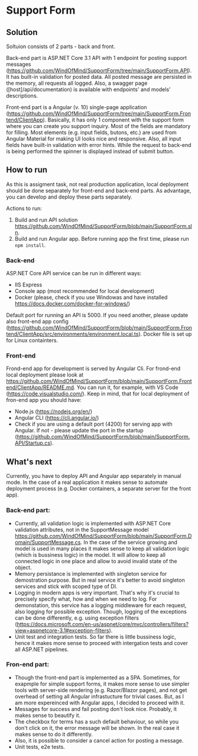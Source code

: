 # Support Form

## Solution

Soltuion consists of 2 parts - back and front. 

Back-end part is ASP.NET Core 3.1 API with 1 endpoint for posting support messages (https://github.com/WindOfMind/SupportForm/tree/main/SupportForm.API). 
It has built-in validation for posted data.
All posted message are persisted in the memory, all requests all logged.
Also, a swagger page ([host]/api/documentation) is available with endpoints' and models' descriptions.

Front-end part is a Angular (v. 10) single-page application (https://github.com/WindOfMind/SupportForm/tree/main/SupportForm.Frontend/ClientApp). 
Basically, it has only 1 component with the support form where you can create you support inquiry.
Most of the fields are mandatory for filling. 
Most elements (e.g. input fields, butons, etc.) are used from Angular Material for making UI looks nice and responsive.
Also, all input fields have built-in validation with error hints.
While the request to back-end is being performed the spinner is displayed instead of submit button.

## How to run

As this is assigment task, not real production application, local deployment should be done separately for front-end and back-end parts.
As advantage, you can develop and deploy these parts separately.

Actions to run:
1. Build and run API solution https://github.com/WindOfMind/SupportForm/blob/main/SupportForm.sln.
2. Build and run Angular app. Before running app the first time, please run `npm install`.

### Back-end
ASP.NET Core API service can be run in different ways:
- IIS Express
- Console app (most recommended for local development)
- Docker (please, check if you use Windowas and have installed https://docs.docker.com/docker-for-windows/)

Default port for running an API is 5000. 
If you need another, please update also front-end app config (https://github.com/WindOfMind/SupportForm/blob/main/SupportForm.Frontend/ClientApp/src/environments/environment.local.ts).
Docker file is set up for Linux containters.

### Front-end
Frond-end app for development is served by Angular Cli.
For frond-end local deployment please look at https://github.com/WindOfMind/SupportForm/blob/main/SupportForm.Frontend/ClientApp/README.md.
You can run it, for example, with VS Code (https://code.visualstudio.com/).
Keep in mind, that for local deployment of fron-end app you should have:
- Node.js (https://nodejs.org/en/)
- Angular CLI (https://cli.angular.io/)
- Check if you are using a default port (4200) for serving app with Angular. If not - please update the port in the startup (https://github.com/WindOfMind/SupportForm/blob/main/SupportForm.API/Startup.cs).

## What's next

Currently, you have to deploy API and Angular app separately in manual mode. 
In the case of a real application it makes sense to automate deployment process (e.g. Docker containers, a separate server for the front app).

### Back-end part:

- Currently, all validation logic is implemented with ASP.NET Core validation attributes, not in the SupportMessage model https://github.com/WindOfMind/SupportForm/blob/main/SupportForm.Domain/SupportMessage.cs. 
In the case of the service growing and model is used in many places it makes sense to keep all validation logic (which is bussiness logic) in the model. It will allow to keep all connected logic in one place and allow to avoid invalid state of the object.
- Memory persistance is implemented with singleton service for demostration purpose. But in real service it's better to avoid singleton services and stick with scoped type of DI.
- Logging in modern apps is very important. That's why it's crucial to precisely specify what, how and when we need to log. For demonstation, this service has a logging middleware for each request, also logging for possible exception. 
Though, logging of the exceptions can be done differently, e.g. using exception filters (https://docs.microsoft.com/en-us/aspnet/core/mvc/controllers/filters?view=aspnetcore-3.1#exception-filters).
- Unit test and integration tests. So far there is little bussiness logic, hence it makes more sense to proceed with intergation tests and cover all ASP.NET pipelines.

### Fron-end part:

- Though the front-end part is implemented as a SPA. Sometimes, for exapmple for simple support forms, it makes more sense to use simpler tools with server-side rendering (e.g. Razor/Blazor pages), and not get overhead of setting all Angular infrastucture for trivial cases. 
But, as I am more expereinced with Angular apps, I decided to proceed with it.
- Messages for success and fail posting don't look nice. Probably, it makes sense to beautify it.
- The checkbox for terms has a such default behaviour, so while you don't click on it, the error message will be shown. In the real case it makes sense to do it differently.
- Also, it is possible to consider a cancel action for posting a message.
- Unit tests, e2e tests.

